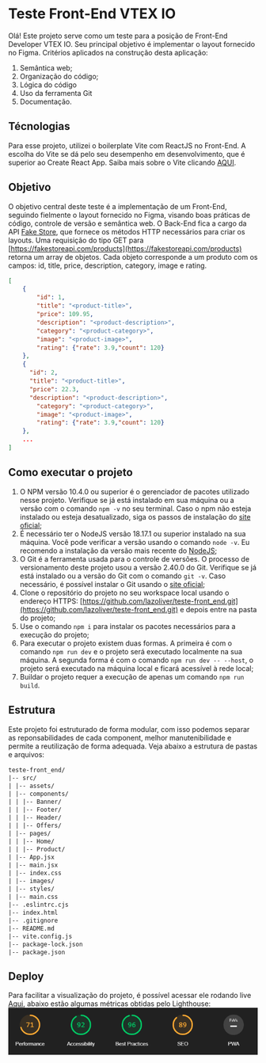 # Teste Front-End VTEX IO

Olá! Este projeto serve como um teste para a posição de Front-End Developer VTEX IO. Seu principal objetivo é implementar o layout fornecido no Figma. Critérios aplicados na construção desta aplicação:

1. Semântica web;
2. Organização do código;
3. Lógica do código
4. Uso da ferramenta Git
5. Documentação.

## Técnologias

Para esse projeto, utilizei o boilerplate Vite com ReactJS no Front-End. A escolha do Vite se dá pelo seu desempenho em desenvolvimento, que é superior ao Create React App. Saiba mais sobre o Vite clicando [AQUI](https://vitejs.dev/guide/).

## Objetivo

O objetivo central deste teste é a implementação de um Front-End, seguindo fielmente o layout fornecido no Figma, visando boas práticas de código, controle de versão e semântica web. O Back-End fica a cargo da API [Fake Store](https://fakestoreapi.com/), que fornece os métodos HTTP necessários para criar os layouts.
Uma requisição do tipo GET para [https://fakestoreapi.com/products](https://fakestoreapi.com/products) retorna um array de objetos. Cada objeto corresponde a um produto com os campos: id, title, price, description, category, image e rating.

```json
[
	{
		"id": 1,
		"title": "<product-title>",
		"price": 109.95,
		"description": "<product-description>",
		"category": "<product-category>",
		"image": "<product-image>",
		"rating": {"rate": 3.9,"count": 120}
	},
	{
	  "id": 2,
	  "title": "<product-title>",
	  "price": 22.3,
	  "description": "<product-description>",
		"category": "<product-category>",
		"image": "<product-image>",
		"rating": {"rate": 3.9,"count": 120}
	},
	...
]
```

## Como executar o projeto

1. O NPM versão 10.4.0 ou superior é o gerenciador de pacotes utilizado nesse projeto. Verifique se já está instalado em sua máquina ou a versão com o comando `npm -v` no seu terminal. Caso o npm não esteja instalado ou esteja desatualizado, siga os passos de instalação do [site oficial](https://docs.npmjs.com/downloading-and-installing-node-js-and-npm);
2. É necessário ter o NodeJS versão 18.17.1 ou superior instalado na sua máquina. Você pode verificar a versão usando o comando `node -v`. Eu recomendo a instalação da versão mais recente do [NodeJS](https://nodejs.org/en/download/current);
3. O Git é a ferramenta usada para o controle de versões. O processo de versionamento deste projeto usou a versão 2.40.0 do Git. Verifique se já está instalado ou a versão do Git com o comando `git -v`. Caso necessário, é possível instalar o Git usando o [site oficial](https://git-scm.com/downloads);
4. Clone o repositório do projeto no seu workspace local usando o endereço HTTPS: [https://github.com/lazoliver/teste-front_end.git](https://github.com/lazoliver/teste-front_end.git) e depois entre na pasta do projeto;
5. Use o comando `npm i` para instalar os pacotes necessários para a execução do projeto;
6. Para executar o projeto existem duas formas. A primeira é com o comando `npm run dev` e o projeto será executado localmente na sua máquina. A segunda forma é com o comando `npm run dev -- --host`, o projeto será executado na máquina local e ficará acessível à rede local;
7. Buildar o projeto requer a execução de apenas um comando `npm run build`.

## Estrutura

Este projeto foi estruturado de forma modular, com isso podemos separar as reponsabilidades de cada component, melhor manutenibilidade e permite a reutilização de forma adequada.
Veja abaixo a estrutura de pastas e arquivos:

```
teste-front_end/
|-- src/
| |-- assets/
| |-- components/
| | |-- Banner/
| | |-- Footer/
| | |-- Header/
| | |-- Offers/
| |-- pages/
| | |-- Home/
| | |-- Product/
| |-- App.jsx
| |-- main.jsx
| |-- index.css
| |-- images/
| |-- styles/
| |-- main.css
|-- .eslintrc.cjs
|-- index.html
|-- .gitignore
|-- README.md
|-- vite.config.js
|-- package-lock.json
|-- package.json
```

## Deploy

Para facilitar a visualização do projeto, é possível acessar ele rodando live [Aqui](https://teste-front-end-blond.vercel.app/), abaixo estão algumas métricas obtidas pelo Lighthouse:
![Métricas Google Lighthouse](https://github.com/lazoliver/teste-front_end/blob/master/src/assets/images/image.png)
